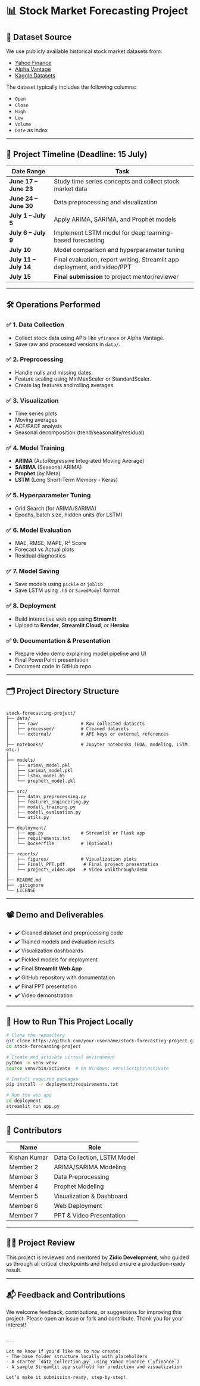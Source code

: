 
# 📊 Stock Market Forecasting Project

## 🔗 Dataset Source

We use publicly available historical stock market datasets from:

- [Yahoo Finance](https://finance.yahoo.com/)
- [Alpha Vantage](https://www.alphavantage.co/)
- [Kaggle Datasets](https://www.kaggle.com/)

The dataset typically includes the following columns:
- `Open`
- `Close`
- `High`
- `Low`
- `Volume`
- `Date` as index

---

## 📅 Project Timeline (Deadline: **15 July**)

| Date Range         | Task                                                                 |
|--------------------|----------------------------------------------------------------------|
| **June 17 – June 23** | Study time series concepts and collect stock market data            |
| **June 24 – June 30** | Data preprocessing and visualization                                |
| **July 1 – July 5**   | Apply ARIMA, SARIMA, and Prophet models                             |
| **July 6 – July 9**   | Implement LSTM model for deep learning-based forecasting            |
| **July 10**           | Model comparison and hyperparameter tuning                          |
| **July 11 – July 14** | Final evaluation, report writing, Streamlit app deployment, and video/PPT |
| **July 15**           | **Final submission** to project mentor/reviewer                      |

---

## 🛠 Operations Performed

### ✅ 1. Data Collection
- Collect stock data using APIs like `yfinance` or Alpha Vantage.
- Save raw and processed versions in `data/`.

### ✅ 2. Preprocessing
- Handle nulls and missing dates.
- Feature scaling using MinMaxScaler or StandardScaler.
- Create lag features and rolling averages.

### ✅ 3. Visualization
- Time series plots
- Moving averages
- ACF/PACF analysis
- Seasonal decomposition (trend/seasonality/residual)

### ✅ 4. Model Training
- **ARIMA** (AutoRegressive Integrated Moving Average)
- **SARIMA** (Seasonal ARIMA)
- **Prophet** (by Meta)
- **LSTM** (Long Short-Term Memory - Keras)

### ✅ 5. Hyperparameter Tuning
- Grid Search (for ARIMA/SARIMA)
- Epochs, batch size, hidden units (for LSTM)

### ✅ 6. Model Evaluation
- MAE, RMSE, MAPE, R² Score
- Forecast vs Actual plots
- Residual diagnostics

### ✅ 7. Model Saving
- Save models using `pickle` or `joblib`
- Save LSTM using `.h5` or `SavedModel` format

### ✅ 8. Deployment
- Build interactive web app using **Streamlit**
- Upload to **Render**, **Streamlit Cloud**, or **Heroku**

### ✅ 9. Documentation & Presentation
- Prepare video demo explaining model pipeline and UI
- Final PowerPoint presentation
- Document code in GitHub repo

---

## 🗂 Project Directory Structure

```

stock-forecasting-project/
├── data/
│   ├── raw/                # Raw collected datasets
│   ├── processed/          # Cleaned datasets
│   └── external/           # API keys or external references
│
├── notebooks/              # Jupyter notebooks (EDA, modeling, LSTM etc.)
│
├── models/
│   ├── arima\_model.pkl
│   ├── sarima\_model.pkl
│   ├── lstm\_model.h5
│   └── prophet\_model.pkl
│
├── src/
│   ├── data\_preprocessing.py
│   ├── feature\_engineering.py
│   ├── model\_training.py
│   ├── model\_evaluation.py
│   └── utils.py
│
├── deployment/
│   ├── app.py              # Streamlit or Flask app
│   ├── requirements.txt
│   └── Dockerfile          # (Optional)
│
├── reports/
│   ├── figures/            # Visualization plots
│   ├── Final\_PPT.pdf       # Final project presentation
│   └── project\_video.mp4   # Video walkthrough/demo
│
├── README.md
├── .gitignore
└── LICENSE

````

---

## 📽 Demo and Deliverables

- ✔️ Cleaned dataset and preprocessing code
- ✔️ Trained models and evaluation results
- ✔️ Visualization dashboards
- ✔️ Pickled models for deployment
- ✔️ Final **Streamlit Web App**
- ✔️ GitHub repository with documentation
- ✔️ Final PPT presentation
- ✔️ Video demonstration

---

## 🚀 How to Run This Project Locally

```bash
# Clone the repository
git clone https://github.com/your-username/stock-forecasting-project.git
cd stock-forecasting-project

# Create and activate virtual environment
python -m venv venv
source venv/bin/activate  # On Windows: venv\Scripts\activate

# Install required packages
pip install -r deployment/requirements.txt

# Run the web app
cd deployment
streamlit run app.py
````

---

## 👥 Contributors

| Name         | Role                        |
| ------------ | --------------------------- |
| Kishan Kumar | Data Collection, LSTM Model |
| Member 2     | ARIMA/SARIMA Modeling       |
| Member 3     | Data Preprocessing          |
| Member 4     | Prophet Modeling            |
| Member 5     | Visualization & Dashboard   |
| Member 6     | Web Deployment              |
| Member 7     | PPT & Video Presentation    |

---

## 🧑‍💼 Project Review

This project is reviewed and mentored by **Zidio Development**, who guided us through all critical checkpoints and helped ensure a production-ready result.

---

## 📬 Feedback and Contributions

We welcome feedback, contributions, or suggestions for improving this project. Please open an issue or fork and contribute. Thank you for your interest!

```

---

Let me know if you'd like me to now create:
- The base folder structure locally with placeholders
- A starter `data_collection.py` using Yahoo Finance (`yfinance`)
- A sample Streamlit app scaffold for prediction and visualization

Let’s make it submission-ready, step-by-step!
```
